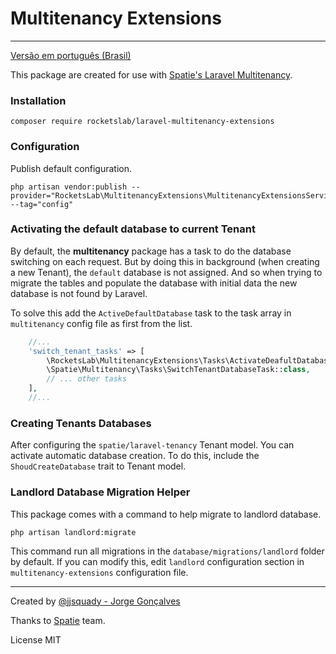 # Multitenancy Extensions
---

[Versão em português (Brasil)](README_pt-BR.md)

This package are created for use with [Spatie's Laravel Multitenancy](https://spatie.be/docs/laravel-multitenancy/v1/introduction).

### Installation

```shell
composer require rocketslab/laravel-multitenancy-extensions
```

### Configuration

Publish default configuration. 

```shell
php artisan vendor:publish --provider="RocketsLab\MultitenancyExtensions\MultitenancyExtensionsServiceProvider" --tag="config"
```

### Activating the default database to current Tenant

By default, the **multitenancy** package has a task to do
the database switching on each request. But by doing this in
background (when creating a new Tenant), the `default` database 
is not assigned. And so when trying to migrate the tables and populate the database
with initial data the new database is not found by Laravel.

To solve this add the `ActiveDefaultDatabase` task to the
task array in `multitenancy` config file as first from the list.

```php
    //...
    'switch_tenant_tasks' => [
        \RocketsLab\MultitenancyExtensions\Tasks\ActivateDeafultDatabase::class,
        \Spatie\Multitenancy\Tasks\SwitchTenantDatabaseTask::class,
        // ... other tasks
    ],
    //...
```

### Creating Tenants Databases

After configuring the `spatie/laravel-tenancy` Tenant model. You can
activate automatic database creation. To do this, include the `ShoudCreateDatabase` trait 
to Tenant model.

### Landlord Database Migration Helper

This package comes with a command to help migrate to landlord database.

```shell
php artisan landlord:migrate
```

This command run all migrations in the `database/migrations/landlord` folder by default.
If you can modify this, edit `landlord` configuration section in `multitenancy-extensions`
configuration file.

----

Created by [@jjsquady - Jorge Gonçalves](https://github.com/jjsquady)

Thanks to [Spatie](https://spatie.be) team.

License MIT
